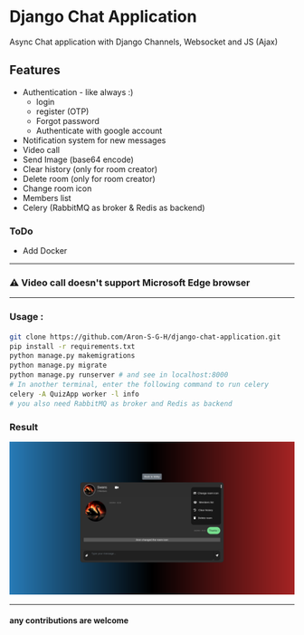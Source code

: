 # Django Chat Application
Async Chat application with Django Channels, Websocket and JS (Ajax) 

## Features
- Authentication - like always :)
  - login
  - register (OTP)
  - Forgot password
  - Authenticate with google account
- Notification system for new messages
- Video call
- Send Image (base64 encode)
- Clear history (only for room creator)
- Delete room (only for room creator)
- Change room icon
- Members list
- Celery (RabbitMQ as broker & Redis as backend)

### ToDo 
- Add Docker

---
### ⚠️ Video call doesn't support Microsoft Edge browser
---

### Usage :
```bash
git clone https://github.com/Aron-S-G-H/django-chat-application.git
pip install -r requirements.txt
python manage.py makemigrations
python manage.py migrate
python manage.py runserver # and see in localhost:8000
# In another terminal, enter the following command to run celery
celery -A QuizApp worker -l info
# you also need RabbitMQ as broker and Redis as backend
```
### Result
<p align="center">
  <img src="https://github.com/Aron-S-G-H/django-chat-application/blob/main/assets/result.png">
</p>

---
#### any contributions are welcome
